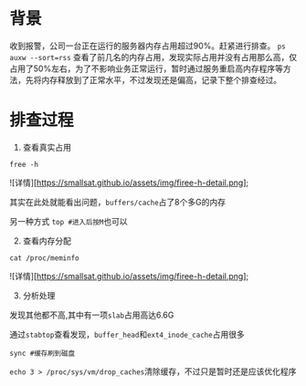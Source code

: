 # 背景
收到报警，公司一台正在运行的服务器内存占用超过90%。赶紧进行排查。 
`ps auxw --sort=rss` 查看了前几名的内存占用，发现实际占用并没有占用那么高，仅占用了50%左右，为了不影响业务正常运行，暂时通过服务重启高内存程序等方法，先将内存释放到了正常水平，不过发现还是偏高，记录下整个排查经过。

# 排查过程

1. 查看真实占用

`free -h`

![详情][https://smallsat.github.io/assets/img/firee-h-detail.png];

其实在此处就能看出问题，`buffers/cache`占了8个多G的内存

另一种方式
`top #进入后按M`也可以

2. 查看内存分配

`cat /proc/meminfo`

![详情][https://smallsat.github.io/assets/img/firee-h-detail.png];

3. 分析处理

发现其他都不高,其中有一项`slab`占用高达6.6G

通过`stabtop`查看发现，`buffer_head`和`ext4_inode_cache`占用很多

`sync #缓存刷到磁盘`

`echo 3 > /proc/sys/vm/drop_caches`清除缓存，不过只是暂时还是应该优化程序

